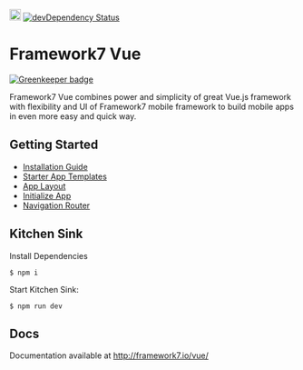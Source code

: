 <a href="https://www.patreon.com/vladimirkharlampidi"><img src="https://cdn.framework7.io/i/support-badge.png" height="20"></a>
[![devDependency Status](https://david-dm.org/nolimits4web/framework7-vue/dev-status.svg)](https://david-dm.org/nolimits4web/framework7-vue#info=devDependencies)

# Framework7 Vue

[![Greenkeeper badge](https://badges.greenkeeper.io/framework7io/framework7-vue.svg)](https://greenkeeper.io/)

Framework7 Vue combines power and simplicity of great Vue.js framework with flexibility and UI of Framework7 mobile framework to build mobile apps in even more easy and quick way.

## Getting Started
  * [Installation Guide](http://framework7.io/vue/installation.html)
  * [Starter App Templates](http://framework7.io/vue/templates.html)
  * [App Layout](http://framework7.io/vue/app-layout.html)
  * [Initialize App](http://framework7.io/vue/init-app.html)
  * [Navigation Router](http://framework7.io/vue/navigation-router.html)

## Kitchen Sink

Install Dependencies
```
$ npm i
```

Start Kitchen Sink:
```
$ npm run dev
```

## Docs

Documentation available at http://framework7.io/vue/